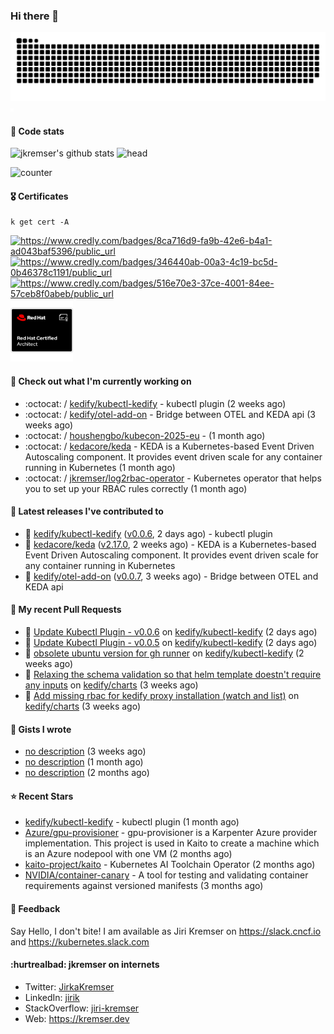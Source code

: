 ### Hi there 👋

<picture>
  <source media="(prefers-color-scheme: dark)" srcset="github-snake-dark.svg" />
  <source media="(prefers-color-scheme: light)" srcset="github-snake.svg" />
  <img alt="github-snake" src="github-snake.svg" />
</picture>
<img src="css.svg" width="5" height="5" alt="css-in-readme">

#### 📱 Code stats

![jkremser's github stats](https://github-readme-stats.vercel.app/api?username=jkremser&count_private=true&show_icons=true&hide_border=false&theme=tokyonight&title_color=5bcdec&bg_color=0d1117&border_radius=false) ![head](https://user-images.githubusercontent.com/535866/175570014-71166aaa-95f7-4a4f-869c-93a16481de4e.jpeg)



![counter](https://komarev.com/ghpvc/?username=jkremser&color=5bcdec&style=for-the-badge)

#### 🎖 Certificates
```
k get cert -A
```
<p align="left">
    <a href="https://www.credly.com/badges/8ca716d9-fa9b-42e6-b4a1-ad043baf5396/public_url">
        <img src="https://training.linuxfoundation.org/wp-content/uploads/2022/11/CKA.png" alt="https://www.credly.com/badges/8ca716d9-fa9b-42e6-b4a1-ad043baf5396/public_url" width="110" height="110"/>
    </a>
    <a href="https://www.credly.com/badges/346440ab-00a3-4c19-bc5d-0b46378c1191/public_url">
        <img src="https://training.linuxfoundation.org/wp-content/uploads/2022/11/CKS.png" alt="https://www.credly.com/badges/346440ab-00a3-4c19-bc5d-0b46378c1191/public_url" width="110" height="110"/>
    </a>
    <a href="https://www.credly.com/badges/516e70e3-37ce-4001-84ee-57ceb8f0abeb/public_url">
        <img src="https://training.linuxfoundation.org/wp-content/uploads/2020/11/lfcs_111820-300x300.png" alt="https://www.credly.com/badges/516e70e3-37ce-4001-84ee-57ceb8f0abeb/public_url" width="110" height="110"/>
    </a>
    <a href="https://rhtapps.redhat.com/verify/?certId=120-194-022">
        <img src="./rhca.png" alt="https://rhtapps.redhat.com/verify/?certId=120-194-022" width="100" height="100"/>
    </a>
</p>

#### 👷 Check out what I'm currently working on

- :octocat: / [kedify/kubectl-kedify](https://github.com/kedify/kubectl-kedify) - kubectl plugin (2 weeks ago)
- :octocat: / [kedify/otel-add-on](https://github.com/kedify/otel-add-on) - Bridge between OTEL and KEDA api (3 weeks ago)
- :octocat: / [houshengbo/kubecon-2025-eu](https://github.com/houshengbo/kubecon-2025-eu) -  (1 month ago)
- :octocat: / [kedacore/keda](https://github.com/kedacore/keda) -  KEDA is a Kubernetes-based Event Driven Autoscaling component. It provides event driven scale for any container running in Kubernetes  (1 month ago)
- :octocat: / [jkremser/log2rbac-operator](https://github.com/jkremser/log2rbac-operator) - Kubernetes operator that helps you to set up your RBAC rules correctly (1 month ago)

#### 🔭 Latest releases I've contributed to

- 🎉 [kedify/kubectl-kedify](https://github.com/kedify/kubectl-kedify) ([v0.0.6](https://github.com/kedify/kubectl-kedify/releases/tag/v0.0.6), 2 days ago) - kubectl plugin
- 🎉 [kedacore/keda](https://github.com/kedacore/keda) ([v2.17.0](https://github.com/kedacore/keda/releases/tag/v2.17.0), 2 weeks ago) -  KEDA is a Kubernetes-based Event Driven Autoscaling component. It provides event driven scale for any container running in Kubernetes 
- 🎉 [kedify/otel-add-on](https://github.com/kedify/otel-add-on) ([v0.0.7](https://github.com/kedify/otel-add-on/releases/tag/v0.0.7), 3 weeks ago) - Bridge between OTEL and KEDA api

#### 🔨 My recent Pull Requests

- 💪 [Update Kubectl Plugin - v0.0.6](https://github.com/kedify/kubectl-kedify/pull/24) on [kedify/kubectl-kedify](https://github.com/kedify/kubectl-kedify) (2 days ago)
- 💪 [Update Kubectl Plugin - v0.0.5](https://github.com/kedify/kubectl-kedify/pull/22) on [kedify/kubectl-kedify](https://github.com/kedify/kubectl-kedify) (2 days ago)
- 💪 [obsolete ubuntu version for gh runner](https://github.com/kedify/kubectl-kedify/pull/19) on [kedify/kubectl-kedify](https://github.com/kedify/kubectl-kedify) (2 weeks ago)
- 💪 [Relaxing the schema validation so that helm template doestn&#39;t require any inputs](https://github.com/kedify/charts/pull/143) on [kedify/charts](https://github.com/kedify/charts) (3 weeks ago)
- 💪 [Add missing rbac for kedify proxy installation (watch and list)](https://github.com/kedify/charts/pull/141) on [kedify/charts](https://github.com/kedify/charts) (3 weeks ago)

#### 📓 Gists I wrote

- [no description](https://gist.github.com/a2504f630ae0e73fffb4ab9bbd23a90a) (3 weeks ago)
- [no description](https://gist.github.com/ad3dc850b96b54ecc8657204645300e9) (1 month ago)
- [no description](https://gist.github.com/745f70911ca695b13c5e9b330c1959cc) (2 months ago)

#### ⭐ Recent Stars

- [kedify/kubectl-kedify](https://github.com/kedify/kubectl-kedify) - kubectl plugin (1 month ago)
- [Azure/gpu-provisioner](https://github.com/Azure/gpu-provisioner) - gpu-provisioner is a Karpenter Azure provider implementation. This project is used in Kaito to create a machine which is an Azure nodepool with one VM (2 months ago)
- [kaito-project/kaito](https://github.com/kaito-project/kaito) - Kubernetes AI Toolchain Operator (2 months ago)
- [NVIDIA/container-canary](https://github.com/NVIDIA/container-canary) - A tool for testing and validating container requirements against versioned manifests (3 months ago)

#### 💬 Feedback

Say Hello, I don't bite! I am available as Jiri Kremser on https://slack.cncf.io and https://kubernetes.slack.com


#### :hurtrealbad: jkremser on internets

- Twitter: <a href="https://twitter.com/JirkaKremser">JirkaKremser</a>
- LinkedIn: <a href="https://www.linkedin.com/in/jirik/">jirik</a>
- StackOverflow: <a href="https://stackoverflow.com/users/1594980/jiri-kremser">jiri-kremser</a>
- Web: https://kremser.dev